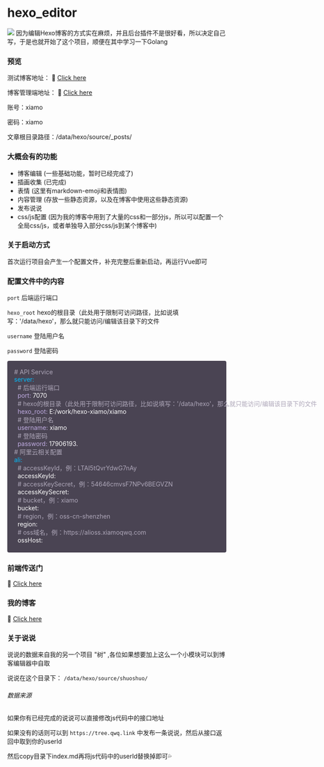 # hexo_editor
<img src="https://xiamo.oss-accelerate.aliyuncs.com/xiamo/WordPress/2021/12/20211220154336504.png" />
因为编辑Hexo博客的方式实在麻烦，并且后台插件不是很好看，所以决定自己写，于是也就开始了这个项目，顺便在其中学习一下Golang 

### 预览
测试博客地址： 🔗 [Click here](http://demo.hexo.xiamoqwq.com)

博客管理端地址： 🔗 [Click here](http://admin.hexo.xiamoqwq.com)

账号：xiamo

密码：xiamo

文章根目录路径：/data/hexo/source/_posts/

### 大概会有的功能
- 博客编辑 (一些基础功能，暂时已经完成了)
- 插画收集 (已完成)
- 表情 (这里有markdown-emoji和表情图)
- 内容管理 (存放一些静态资源，以及在博客中使用这些静态资源)
- 发布说说
- css/js配置 (因为我的博客中用到了大量的css和一部分js，所以可以配置一个全局css/js，或者单独导入部分css/js到某个博客中)

### 关于启动方式
首次运行项目会产生一个配置文件，补充完整后重新启动，再运行Vue即可

### 配置文件中的内容
`port`  后端运行端口

`hexo_root`  hexo的根目录（此处用于限制可访问路径，比如说填写：'/data/hexo'，那么就只能访问/编辑该目录下的文件

`username`  登陆用户名

`password`  登陆密码

<div style="white-space: pre;background-color: #4A4453;color: black;border-radius: 4px;color: white;padding-bottom: 20px">
    <span style="color: #AFA8BA;"># API Service</span>
    <span style="color: deepskyblue">server:</span>
      <span style="color: #AFA8BA;"># 后端运行端口</span>
      <span style="color: #C1ADE3;">port:</span> 7070
      <span style="color: #AFA8BA;"># hexo的根目录（此处用于限制可访问路径，比如说填写：'/data/hexo'，那么就只能访问/编辑该目录下的文件</span>
      <span style="color: #C1ADE3;">hexo_root:</span> E:/work/hexo-xiamo/xiamo
      <span style="color: #AFA8BA;"># 登陆用户名</span>
      <span style="color: #C1ADE3;">username:</span> xiamo
      <span style="color: #AFA8BA;"># 登陆密码</span>
      <span style="color: #C1ADE3;">password:</span> 17906193.
    <span style="color: #AFA8BA;"># 阿里云相关配置</span>
    <span style="color: deepskyblue">ali:</span>
      <span style="color: #AFA8BA;"># accessKeyId，例：LTAI5tQvrYdwG7nAy</span>
      accessKeyId: 
      <span style="color: #AFA8BA;"># accessKeySecret，例：54646cmvsF7NPv6BEGVZN</span>
      accessKeySecret: 
      <span style="color: #AFA8BA;"># bucket，例：xiamo</span>
      bucket: 
      <span style="color: #AFA8BA;"># region，例：oss-cn-shenzhen</span>
      region: 
      <span style="color: #AFA8BA;"># oss域名，例：https://alioss.xiamoqwq.com</span>
      ossHost: 
</div>


### 前端传送门
🔗 [Click here](https://github.com/xm17906193/hexo_editor_vue)

### 我的博客
🔗 [Click here](https://qwq.link)

### 关于说说
说说的数据来自我的另一个项目 "树" ,各位如果想要加上这么一个小模块可以到博客编辑器中自取

说说在这个目录下： `/data/hexo/source/shuoshuo/`

###### 数据来源
如果你有已经完成的说说可以直接修改js代码中的接口地址

如果没有的话则可以到 `https://tree.qwq.link` 中发布一条说说，然后从接口返回中取到你的userId

然后copy目录下index.md再将js代码中的userId替换掉即可💦

